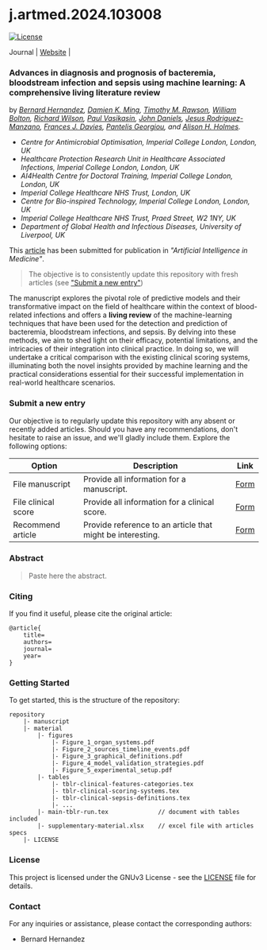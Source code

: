 # j.artmed.2024.103008

[badge-type]: https://img.shields.io/badge/Publication%20type-Living%20Review-purple.svg

[url-website]: https://bahp.github.io/j.artmed.2024.103008/
[url-journal]: https://bahp.github.io/pyamr/usage/installation.html

[![License][badge-type]][url-website]

Journal | [Website][url-website] |

### Advances in diagnosis and prognosis of bacteremia, bloodstream infection and sepsis using machine learning: A comprehensive living literature review

by *[Bernard Hernandez](https://bahp.github.io/portfolio-academic/),
    [Damien K. Ming](https://www.imperial.ac.uk/people/d.ming), 
    [Timothy M. Rawson](https://www.imperial.ac.uk/people/timothy.rawson07), 
    [William Bolton](https://www.imperial.ac.uk/people/william.bolton), 
    [Richard Wilson](https://www.imperial.ac.uk/people/richard.wilson),
    [Paul Vasikasin](https://www.imperial.ac.uk/people/p.vasikasin20), 
    [John Daniels](https://scholar.google.com/citations?user=TGzM-T8AAAAJ),
    [Jesus Rodriguez-Manzano](https://www.imperial.ac.uk/people/j.rodriguez-manzano),
    [Frances J. Davies](https://www.imperial.ac.uk/people/f.davies),
    [Pantelis Georgiou](https://www.imperial.ac.uk/people/pantelis), and 
    [Alison H. Holmes](https://www.liverpool.ac.uk/systems-molecular-and-integrative-biology/staff/alison-holmes/).*

- *Centre for Antimicrobial Optimisation, Imperial College London, London, UK*
- *Healthcare Protection Research Unit in Healthcare Associated Infections, Imperial College London, London, UK*
- *AI4Health Centre for Doctoral Training, Imperial College London, London, UK*
- *Imperial College Healthcare NHS Trust, London, UK*
- *Centre for Bio-inspired Technology, Imperial College London, London, UK*
- *Imperial College Healthcare NHS Trust, Praed Street, W2 1NY, UK*
- *Department of Global Health and Infectious Diseases, University of Liverpool, UK*

This [article]() has been submitted for publication in *"Artificial Intelligence in Medicine"*.

>The objective is to consistently update this repository with fresh articles (see ["Submit a new entry"](#Submit-a-new-entry))

The manuscript explores the pivotal role of predictive models and their transformative impact on the field of 
healthcare within the context of blood-related infections and offers a **living review** of the machine-learning 
techniques that have been used for the detection and prediction of bacteremia, bloodstream infections, and sepsis. 
By delving into these methods, we aim to shed light on their efficacy, potential limitations, and the intricacies 
of their integration into clinical practice. In doing so, we will undertake a critical comparison with the existing 
clinical scoring systems, illuminating both the novel insights provided by machine learning and the practical 
considerations essential for their successful implementation in real-world healthcare scenarios.

<!-- ![](manuscript/figures/hawaii-trend.png) -->
<!-- *Caption for the example figure with the main results.* -->


### Submit a new entry

Our objective is to regularly update this repository with any absent or recently added 
articles. Should you have any recommendations, don't hesitate to raise an issue, and 
we'll gladly include them. Explore the following options:
 
| Option | Description | Link |
| --- | --- | --- |
| File manuscript | Provide all information for a manuscript. | [Form](https://github.com/bahp/tldh-bbs-review/issues/new?assignees=&labels=Bug%2CNeeds+Triage&projects=&template=issue02.yaml&title=%5BManuscript%5D+%3Ctitle%3E)
| File clinical score | Provide all information for a clinical score. | [Form](https://github.com/bahp/tldh-bbs-review/issues/new?assignees=&labels=Bug%2CNeeds+Triage&projects=&template=issue03.yaml&title=%5BManuscript%5D+%3Ctitle%3E)
| Recommend article | Provide reference to an article that might be interesting. | [Form](https://github.com/bahp/tldh-bbs-review/issues/new?assignees=&labels=recommendation&projects=&template=issue04.yaml&title=%5BManuscript%5D+%3Ctitle%3E)

<!--  
   - File a new manuscript ([link](https://github.com/bahp/tldh-bbs-review/issues/new?assignees=&labels=Bug%2CNeeds+Triage&projects=&template=issue02.yaml&title=%5BManuscript%5D+%3Ctitle%3E))
   - File a new clinical scoring system ([link](https://github.com/bahp/tldh-bbs-review/issues/new?assignees=&labels=Bug%2CNeeds+Triage&projects=&template=issue03.yaml&title=%5BManuscript%5D+%3Ctitle%3E))
   - Recommend an article ([link](https://github.com/bahp/tldh-bbs-review/issues/new?assignees=&labels=recommendation&projects=&template=issue04.yaml&title=%5BManuscript%5D+%3Ctitle%3E))
-->

### Abstract

> Paste here the abstract.


### Citing

If you find it useful, please cite the original article:

```
@article{
    title=
    authors=
    journal=
    year=
}    
```

<!-- [Link to the Article](https://example.com/article) -->

### Getting Started

To get started, this is the structure of the repository: 

```
repository
    |- manuscript
    |- material
        |- figures
            |- Figure_1_organ_systems.pdf             
            |- Figure_2_sources_timeline_events.pdf
            |- Figure_3_graphical_definitions.pdf
            |- Figure_4_model_validation_strategies.pdf
            |- Figure_5_experimental_setup.pdf
        |- tables
            |- tblr-clinical-features-categories.tex
            |- tblr-clinical-scoring-systems.tex
            |- tblr-clinical-sepsis-definitions.tex
            |- ...
        |- main-tblr-run.tex              // document with tables included
        |- supplementary-material.xlsx    // excel file with articles specs
    |- LICENSE
```


### License

This project is licensed under the GNUv3 License - see the [LICENSE](LICENSE) file for details.

### Contact

For any inquiries or assistance, please contact the corresponding authors:

- Bernard Hernandez
